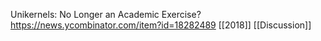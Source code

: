 Unikernels: No Longer an Academic Exercise? https://news.ycombinator.com/item?id=18282489 [[2018]] [[Discussion]]
